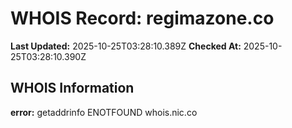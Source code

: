 # WHOIS Record: regimazone.co

**Last Updated:** 2025-10-25T03:28:10.389Z
**Checked At:** 2025-10-25T03:28:10.390Z

## WHOIS Information

**error:** getaddrinfo ENOTFOUND whois.nic.co

